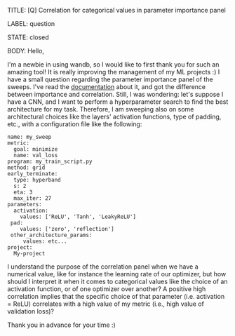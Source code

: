 TITLE:
[Q] Correlation for categorical values in parameter importance panel

LABEL:
question

STATE:
closed

BODY:
Hello,

I'm a newbie in using wandb, so I would like to first thank you for such an amazing tool!  It is really improving the management of my ML projects :)
I have a small question regarding the parameter importance panel of the sweeps.
I've read the [documentation](https://docs.wandb.ai/ref/app/features/panels/parameter-importance) about it, and got the difference between importance and correlation.
Still, I was wondering: let's suppose I have a CNN, and I want to perform a hyperparameter search to find the best architecture for my task. 
Therefore, I am sweeping also on some architectural choices like the layers' activation functions, type of padding, etc.,  with a configuration file like the following:

```
name: my_sweep
metric:
  goal: minimize
  name: val_loss
program: my_train_script.py
method: grid
early_terminate:
  type: hyperband
  s: 2
  eta: 3
  max_iter: 27
parameters:
  activation:
    values: ['ReLU', 'Tanh', 'LeakyReLU']
 pad:
    values: ['zero', 'reflection']
 other_architecture_params:
     values: etc...
project:
  My-project
```

I understand the purpose of the correlation panel when we have a numerical value, like for instance the learning rate of our optimizer, but how should I interpret it when it comes to categorical values like the choice of an activation function, or of one optimizer over another?
A positive high correlation implies that the specific choice of that parameter (i.e. activation = ReLU) correlates with a high value of my metric (i.e., high value of validation loss)?

Thank you in advance for your time :)



